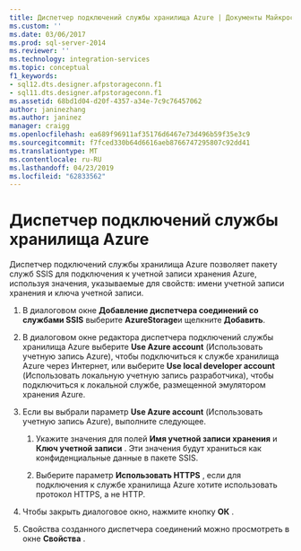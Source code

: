 ```yaml
---
title: Диспетчер подключений службы хранилища Azure | Документы Майкрософт
ms.custom: ''
ms.date: 03/06/2017
ms.prod: sql-server-2014
ms.reviewer: ''
ms.technology: integration-services
ms.topic: conceptual
f1_keywords:
- sql12.dts.designer.afpstorageconn.f1
- sql11.dts.designer.afpstorageconn.f1
ms.assetid: 68bd1d04-d20f-4357-a34e-7c9c76457062
author: janinezhang
ms.author: janinez
manager: craigg
ms.openlocfilehash: ea689f96911af35176d6467e73d496b59f35e3c9
ms.sourcegitcommit: f7fced330b64d6616aeb8766747295807c92dd41
ms.translationtype: MT
ms.contentlocale: ru-RU
ms.lasthandoff: 04/23/2019
ms.locfileid: "62833562"
---
```

# <a name="azure-storage-connection-manager"></a>Диспетчер подключений службы хранилища Azure
  Диспетчер подключений службы хранилища Azure позволяет пакету служб SSIS для подключения к учетной записи хранения Azure, используя значения, указываемые для свойств: имени учетной записи хранения и ключа учетной записи.  
  
1.  В диалоговом окне **Добавление диспетчера соединений со службами SSIS** выберите **AzureStorage**и щелкните **Добавить**.  
  
2.  В диалоговом окне редактора диспетчера подключений службы хранилища Azure выберите **Use Azure account** (Использовать учетную запись Azure), чтобы подключиться к службе хранилища Azure через Интернет, или выберите **Use local developer account** (Использовать локальную учетную запись разработчика), чтобы подключиться к локальной службе, размещенной эмулятором хранения Azure.  
  
3.  Если вы выбрали параметр **Use Azure account** (Использовать учетную запись Azure), выполните следующее.  
  
    1.  Укажите значения для полей **Имя учетной записи хранения** и **Ключ учетной записи** . Эти значения будут храниться как конфиденциальные данные в пакете SSIS.  
  
    2.  Выберите параметр **Использовать HTTPS** , если для подключения к службе хранилища Azure хотите использовать протокол HTTPS, а не HTTP.  
  
4.  Чтобы закрыть диалоговое окно, нажмите кнопку **ОК** .  
  
5.  Свойства созданного диспетчера соединений можно просмотреть в окне **Свойства** .  
  
  
